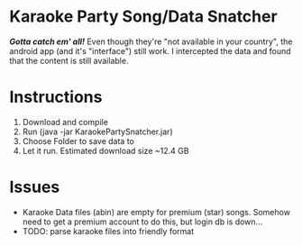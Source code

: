 # Karaoke Party Song/Data Snatcher

___Gotta catch em' all!___
Even though they're "not available in your country", the android app (and it's "interface") still work.
I intercepted the data and found that the content is still available.

# Instructions

1. Download and compile
2. Run (java -jar KaraokePartySnatcher.jar)
3. Choose Folder to save data to
4. Let it run. Estimated download size ~12.4 GB

# Issues

- Karaoke Data files (abin) are empty for premium (star) songs. Somehow need to get a premium account to do this, but login db is down...
- TODO: parse karaoke files into friendly format